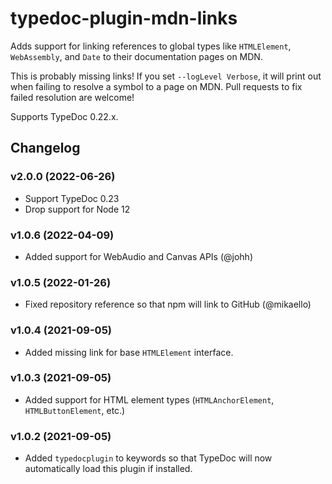 # typedoc-plugin-mdn-links

Adds support for linking references to global types like `HTMLElement`, `WebAssembly`, and `Date` to their documentation pages on MDN.

This is probably missing links! If you set `--logLevel Verbose`, it will print out when failing to resolve a symbol to a page on MDN. Pull requests to fix failed resolution are welcome!

Supports TypeDoc 0.22.x.

## Changelog

### v2.0.0 (2022-06-26)

-   Support TypeDoc 0.23
-   Drop support for Node 12

### v1.0.6 (2022-04-09)

-   Added support for WebAudio and Canvas APIs (@johh)

### v1.0.5 (2022-01-26)

-   Fixed repository reference so that npm will link to GitHub (@mikaello)

### v1.0.4 (2021-09-05)

-   Added missing link for base `HTMLElement` interface.

### v1.0.3 (2021-09-05)

-   Added support for HTML element types (`HTMLAnchorElement`, `HTMLButtonElement`, etc.)

### v1.0.2 (2021-09-05)

-   Added `typedocplugin` to keywords so that TypeDoc will now automatically load this plugin if installed.
